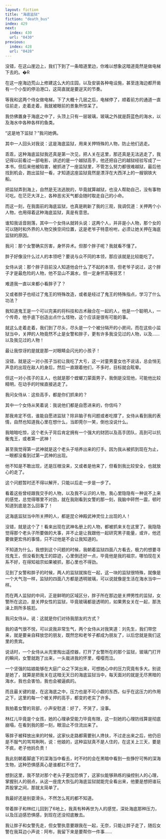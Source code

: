 ```yaml
---
layout: fiction
title: "海底监狱"
fiction: "death_bus"
index: 429
next:
  index: 430
  url: "0430"
previous:
  index: 428
  url: "0428"
---
```

没错，在这山崖边上，我们下到了一条暗道里边，你难以想象这暗道竟然是做电梯下去的。�R

在这一座海边荒山上修建这么大的庄园，以及安装各种电设施，甚至连海边都开凿有一个小型的停泊港口，这简直就是要逆天的节奏。

等我和这两个侍女做电梯，下了大概十几层之后，电梯停了，顺着前方的通道一直往前走，走着走着，我就被眼前的景象所惊呆了。

我仿佛置身于海底之中了，头顶上只有一层玻璃，玻璃之外就是蔚蓝色的海水，以及海水中各种各样的鱼类。

“这是地下监狱？”我问她俩。

其中一人回头对我说：这是海底监狱，用来关押特殊的人物，防止他们逃走。

乖乖，这种海底监狱我还真是第一次见，把人关在这里，那还真是无法逃走了，我记得以前看过一部电影，讲述的是一个越狱高手，他还把自己的越狱经验写成了一本书，但后来他被陷害，被抓进了一座监狱里，不管怎么努力都很难越狱，最后他找到机会，跑出监狱一看，才知道这座监狱竟然是漂浮在大西洋上的一艘钢铁大船。

把监狱弄到海上，自然是无法逃脱的，毕竟就算越狱，也没人帮助自己，没有事物可吃。在茫茫大洋上，各种恶劣天气都会随时取走自己的小命。

而这一刻，在我面前的海底监狱，也真是刷新了我的三观，我调侃道：关押两个小人物，也用得着这种海底监狱，真是有意思。

谁知我话音刚落，其中一个女侍从就转头说：这两个人，并非是小人物，那个女的可以随时和外界的人物交换空间位置，这是老爷子特意吩咐，必须让她关押在海底监狱的原因。

我问：那个女警确实厉害，身怀异术。但那个胖子呢？我就看不懂了。

胖子好像没什么过人的本领吧？要说与众不同的本领，那应该就是比较能吃了。

女侍从说：那个胖子目前没人知道他会什么了不起的本领，但老爷子说过，这个胖子才是最危险的人物，他不显山不漏水，但一定身怀高等技艺！

难道我一直以来都小看胖子了？

又或者胖子也经过了鬼王的特殊改造，或者是经过了鬼王的特殊指点，学习了什么功法？

我知道鬼王是一个可以完美的将科技和古术融合在一起的人，他是一个聪明人，一个传奇，他手底下创造出点什么怪物，这个应该是很有可能的事。

就这么走着走着，我们到了尽头，尽头是一个个被分隔开的小房间，而在这些小监狱当中，关押的人物竟然不止是女警和胖子，更有许多我没见过的人物，以及……以及我见过的人物！

最让我惊讶的是就是那一对眼睛会闪光的小孩子！

没错，就是这一对小孩子当初让我吃了大亏，这一对童男童女也不说话，总会悄无声息的出现在敌人的身后，然后一直跟着他们，不多时，目标就会眩晕。

但这一对小孩子的主人，也就是那个螳螂刀蒙面男子，我倒是没现他，可能他比较精明，在动手的时候直接逃走了。

我问女侍从：这些高手，都是你们抓来的？

其中一个女侍从笑着说：我说他们都是自愿进来的，你信吗？

那我肯定不信，谁能自愿进监狱？除非脑子有问题或者吃撑了，女侍从看到我的表情，自然也知道我心里在想什么，当即莞尔一笑，倒也没说什么。

我暗暗吃惊，这个老头子背后肯定拥有一个强大的财团以及高手团队，高到可以抗衡鬼王，或者第一武神！

甚至我觉得第一武神就是这个老头子培养出来的打手。因为我从被抓到现在为止，一眼都没看到过第一武神的出现。

他不知是不敢出现，还是压根没来，又或者是他来了，但看到我比较安全，也就放心的走了。

这个问题暂时还不得以解开，只能以后走一步是一步了。

看着这些曾经跟我交手的人物，以及我不认识的人物，我心里隐隐有一种说不上来的感觉，总觉得哪里不对劲，就在我刚看到女警的那一刻，我脑中砰然一震，顿时知道到底是怎么回事了！

这海底监狱当中所关押的人，都是昆仑神殿武神灵位上出现的人！

没错，就是这个了！看来出现在武神名册上的人物，都被抓来关在这里了。我隐隐觉得那个老头子所要做的大事，并不止是让我跟他一起研究黑子能量，或许，他还要做更宏伟的事情，只不过他是不会让我知道的。

不知道为什么，我想到这个问题的时候，我朝着监狱四面八方看去，极力的想要寻找鬼王，但没看到鬼王的踪迹，心里倒还好一点，毕竟他是我的祖宗，哪怕现在关系不好，在得知祖宗如果被抓，那心里也不得劲。

见到了女警和胖子的时候，两人的监狱就挨在一起，这一块的监狱很特殊，就像是一个大气泡一样，监狱的四面八方都是透明玻璃，可以说就像是生活在海水当中一样。

而在两人监狱的中间，正是鲜明的区域区分，胖子所在那边是关押男性的监狱，女警所在这边，是关押女性的监狱，毕竟玻璃都是透明的，如果男女关在一起，那洗澡上厕所多尴尬。

我问女侍从，说：这就是你们对待我朋友的方式？

我的语气很不悦，可以说我非常生气，两个女侍从对我笑道：刘先生，我们带您来，就是要亲自释放您的朋友，既然您和老爷子都成为朋友了，以后您就是我们这里的贵宾。

说话时，一个女侍从从兜里掏出遥控器，打开了女警所在的那个监狱，玻璃门打开的瞬间，女警就跑了出来，一头栽进我的怀里，嘤嘤而泣。

一个坚强的姑娘能够在大庭广众之下哭出来，可想她心中的压力究竟有多大。别说是她了，就算是把我关在这暗无天日的海底监狱当中，每天面对的就是无尽黑暗的海水，我也会害怕，我也会被逼疯的。

而且最关键的是，在这海底之中，压力也是不可小觑的东西，似乎在这压力的作用之下，这里的每一个被关押的高手，都变的老实了许多。

我拍着女警的背部，小声安慰道：好了，不哭了，没事。

林红儿毕竟是个女孩，她的心理承受能力毕竟有限，这一刻她的心理防线算是彻底崩塌，在看到我的那一刻，眼泪止不住流出来了。

等胖子被释放出来的时候，这家伙走路都需要别人搀扶，不过走出来之后，他仍旧是不服气的骂骂咧咧，说：他娘的，这种监狱真不是人住的，在这关上三天，要是不疯，老子他妈负责！

我此刻朝着脚底下的深海当中看去，时不时的会在黑暗中看到一些狰狞可怖的深海生物，这种恐惧感真心是谁都扛不住了。

想到这里，我不禁对那个老头子更加恐惧了，这家伙能够熟练的操控别人的心理，掌握别人的弱点，从这一座庞大恢弘的海底监狱就能完全看出来，他要是想把谁玩弄股掌之间，那就太简单了。

我最好还是别耍滑头，不然怎么死的都不知道。

带着胖子和林红儿回到了6地上，我真有种再世为人的感觉，深处海底那种压力，以及压迫感恐惧感，到现在还没彻底散去。

我让胖子和女警先走，但女警执意要跟我在一起，无奈，只能让胖子走了，随后女警在我耳边小声说：阿布，我留下来是要帮你一件事……